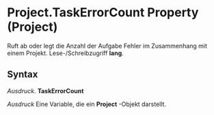 
# Project.TaskErrorCount Property (Project)

Ruft ab oder legt die Anzahl der Aufgabe Fehler im Zusammenhang mit einem Projekt. Lese-/Schreibzugriff  **lang**.


## Syntax

 _Ausdruck_. **TaskErrorCount**

 _Ausdruck_ Eine Variable, die ein **Project** -Objekt darstellt.

